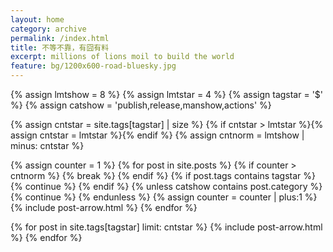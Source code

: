 ```yaml
---
layout: home
category: archive
permalink: /index.html
title: 不等不靠，有囧有料
excerpt: millions of lions moil to build the world
feature: bg/1200x600-road-bluesky.jpg
---
```


<div class="tiles">


{% assign lmtshow = 8 %}
{% assign lmtstar = 4 %}
{% assign tagstar = '$' %}
{% assign catshow = 'publish,release,manshow,actions' %}

{% assign cntstar = site.tags[tagstar] | size %} 
{% if cntstar > lmtstar %}{% assign cntstar = lmtstar %}{% endif %}
{% assign cntnorm = lmtshow  | minus: cntstar %} 

{% assign counter = 1 %} 
{% for post in site.posts %}
    {% if counter > cntnorm %} {% break %} {% endif %}
    {% if post.tags contains tagstar %} {% continue %} {% endif %}
    {% unless catshow contains post.category %} {% continue %} {% endunless %}
    {% assign counter = counter | plus:1 %} 
{% include post-arrow.html %}
{% endfor %}

{% for post in site.tags[tagstar] limit: cntstar %}
{% include post-arrow.html %}
{% endfor %}
</div>


